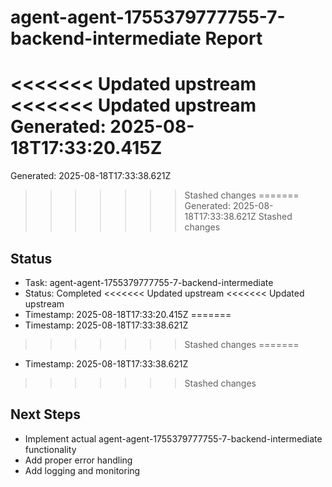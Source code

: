 # agent-agent-1755379777755-7-backend-intermediate Report

<<<<<<< Updated upstream
<<<<<<< Updated upstream
Generated: 2025-08-18T17:33:20.415Z
=======
Generated: 2025-08-18T17:33:38.621Z
>>>>>>> Stashed changes
=======
Generated: 2025-08-18T17:33:38.621Z
>>>>>>> Stashed changes

## Status
- Task: agent-agent-1755379777755-7-backend-intermediate
- Status: Completed
<<<<<<< Updated upstream
<<<<<<< Updated upstream
- Timestamp: 2025-08-18T17:33:20.415Z
=======
- Timestamp: 2025-08-18T17:33:38.621Z
>>>>>>> Stashed changes
=======
- Timestamp: 2025-08-18T17:33:38.621Z
>>>>>>> Stashed changes

## Next Steps
- Implement actual agent-agent-1755379777755-7-backend-intermediate functionality
- Add proper error handling
- Add logging and monitoring

